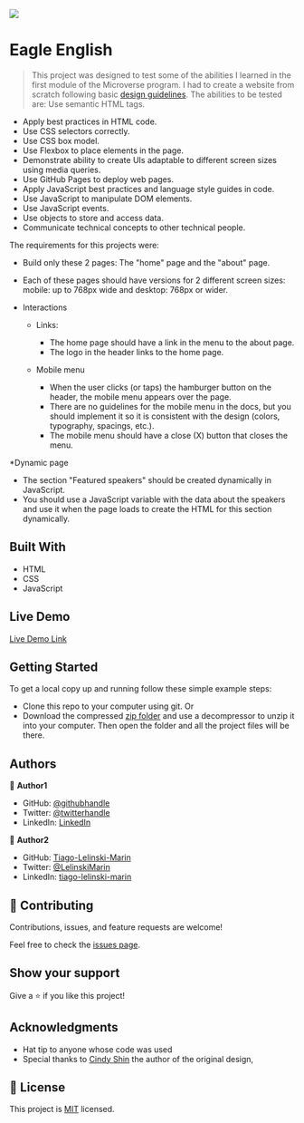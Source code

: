 ![](https://img.shields.io/badge/Microverse-blueviolet)

# Eagle English

> This project was designed to test some of the abilities I learned in the first module of the Microverse program. I had to create a website from scratch following basic [design guidelines](https://www.behance.net/gallery/29845175/CC-Global-Summit-2015). The abilities to be tested are: Use semantic HTML tags.
- Apply best practices in HTML code.
- Use CSS selectors correctly.
- Use CSS box model.
- Use Flexbox to place elements in the page.
- Demonstrate ability to create UIs adaptable to different screen sizes using media queries.
- Use GitHub Pages to deploy web pages.
- Apply JavaScript best practices and language style guides in code.
- Use JavaScript to manipulate DOM elements.
- Use JavaScript events.
- Use objects to store and access data.
- Communicate technical concepts to other technical people.

The requirements for this projects were:
* Build only these 2 pages: The "home" page and the "about" page.

* Each of these pages should have versions for 2 different screen sizes: mobile: up to 768px wide and desktop: 768px or wider.

* Interactions
    - Links:
      - The home page should have a link in the menu to the about page.
      - The logo in the header links to the home page.
      
    - Mobile menu
      - When the user clicks (or taps) the hamburger button on the header, the mobile menu appears over the page.
      - There are no guidelines for the mobile menu in the docs, but you should implement it so it is consistent with the design (colors, typography, spacings, etc.).
      - The mobile menu should have a close (X) button that closes the menu.

*Dynamic page
  - The section "Featured speakers" should be created dynamically in JavaScript.
  - You should use a JavaScript variable with the data about the speakers and use it when the page loads to create the HTML for this section dynamically.

## Built With

- HTML
- CSS
- JavaScript


## Live Demo

[Live Demo Link](https://tiago-lelinski-marin.github.io/capstone-project-1/)


## Getting Started

To get a local copy up and running follow these simple example steps:

- Clone this repo to your computer using git.
Or
- Download the compressed [zip folder](https://github.com/Tiago-Lelinski-Marin/capstone-project-1/archive/refs/heads/main.zip) and use a decompressor to unzip it into your computer. Then open the folder and all the project files will be there.



## Authors

👤 **Author1**

- GitHub: [@githubhandle](https://github.com/Tiago-Lelinski-Marin)
- Twitter: [@twitterhandle](https://twitter.com/LelinskiMarin)
- LinkedIn: [LinkedIn](https://www.linkedin.com/in/tiago-lelinski-marin/)

👤 **Author2**

- GitHub: [Tiago-Lelinski-Marin](https://github.com/githubhandle)
- Twitter: [@LelinskiMarin](https://twitter.com/twitterhandle)
- LinkedIn: [tiago-lelinski-marin](https://linkedin.com/in/linkedinhandle)

## 🤝 Contributing

Contributions, issues, and feature requests are welcome!

Feel free to check the [issues page](https://github.com/Tiago-Lelinski-Marin/capstone-project-1/issues).

## Show your support

Give a ⭐️ if you like this project!

## Acknowledgments

- Hat tip to anyone whose code was used
- Special thanks to [Cindy Shin](https://www.behance.net/adagio07) the author of the original design,

## 📝 License

This project is [MIT](./MIT.md) licensed.
